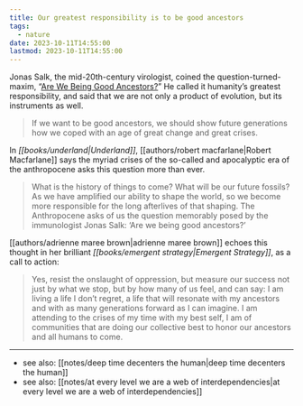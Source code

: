 ```yaml
---
title: Our greatest responsibility is to be good ancestors
tags:
  - nature
date: 2023-10-11T14:55:00
lastmod: 2023-10-11T14:55:00
---
```

Jonas Salk, the mid-20th-century virologist, coined the question-turned-maxim, “[Are We Being Good Ancestors?](https://www.jstor.org/stable/45064193)” He called it humanity’s greatest responsibility, and said that we are not only a product of evolution, but its instruments as well.

> If we want to be good ancestors, we should show future generations how we coped with an age of great change and great crises. 

In *[[books/underland|Underland]]*, [[authors/robert macfarlane|Robert Macfarlane]] says the myriad crises of the so-called and apocalyptic era of the anthropocene asks this question more than ever.

> What is the history of things to come? What will be our future fossils? As we have amplified our ability to shape the world, so we become more responsible for the long afterlives of that shaping. The Anthropocene asks of us the question memorably posed by the immunologist Jonas Salk: ‘Are we being good ancestors?’

[[authors/adrienne maree brown|adrienne maree brown]] echoes this thought in her brilliant *[[books/emergent strategy|Emergent Strategy]]*, as a call to action:

> Yes, resist the onslaught of oppression, but measure our success not just by what we stop, but by how many of us feel, and can say: I am living a life I don’t regret, a life that will resonate with my ancestors and with as many generations forward as I can imagine. I am attending to the crises of my time with my best self, I am of communities that are doing our collective best to honor our ancestors and all humans to come. 

---
- see also: [[notes/deep time decenters the human|deep time decenters the human]]
- see also: [[notes/at every level we are a web of interdependencies|at every level we are a web of interdependencies]]